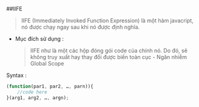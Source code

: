 ##IIFE

> IIFE (Immediately Invoked Function Expression) là một hàm javacript, nó được chạy ngay sau khi nó được định nghĩa.

- Mục đích sử dụng :
  > IIFE như là một các hộp đóng gói code của chính nó. Do đó, sẽ không truy xuất hay thay đổi được biến toàn cục - Ngăn nhiễm Global Scope

Syntax :

```js
(function(par1, par2, …, parn)){
	//code here
}(arg1, arg2, …, argn);
```
